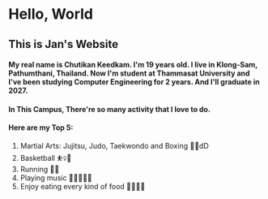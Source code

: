 # **Hello, World**
## This is Jan's Website
#### My real name is **Chutikan Keedkam**. I'm 19 years old. I live in Klong-Sam, Pathumthani, Thailand. Now I'm student at Thammasat University and I've been studying Computer Engineering for 2 years. And I'll graduate in 2027.
#### In This Campus, There're so many activity that I love to do. 
#### Here are my Top 5: 
1. Martial Arts: Jujitsu, Judo, Taekwondo and Boxing 🤼🥊dD
2. Basketball ⛹️‍♀️🏀
3. Running 🏃‍♀️
4. Playing music 🎸🥁🧑‍🎤🎹
5. Enjoy eating every kind of food 🥘🍦🍕🍛
